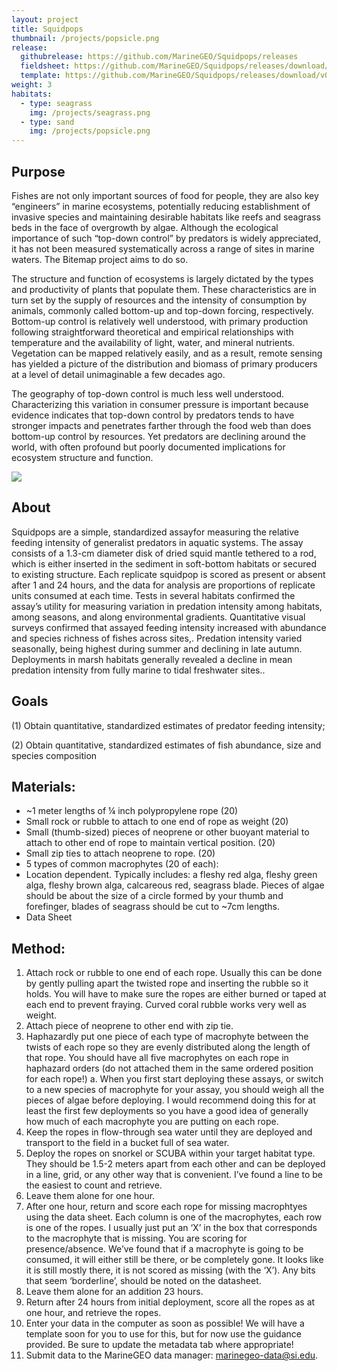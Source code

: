 ```yaml
---
layout: project
title: Squidpops
thumbnail: /projects/popsicle.png
release:
  githubrelease: https://github.com/MarineGEO/Squidpops/releases
  fieldsheet: https://github.com/MarineGEO/Squidpops/releases/download/v0.0.1/SquidpopFieldsheet.pdf
  template: https://github.com/MarineGEO/Squidpops/releases/download/v0.0.1/squidpops.xlsx
weight: 3
habitats:
  - type: seagrass
    img: /projects/seagrass.png
  - type: sand
    img: /projects/popsicle.png
---
```


## Purpose
Fishes are not only important sources of food for people, they are also key “engineers” in marine ecosystems, potentially reducing establishment of invasive species and maintaining desirable habitats like reefs and seagrass beds in the face of overgrowth by algae. Although the ecological importance of such “top-down control” by predators is widely appreciated, it has not been measured systematically across a range of sites in marine waters. The Bitemap project aims to do so.

The structure and function of ecosystems is largely dictated by the types and productivity of plants that populate them. These characteristics are in turn set by the supply of resources and the intensity of consumption by animals, commonly called bottom-up and top-down forcing, respectively. Bottom-up control is relatively well understood, with primary production following straightforward theoretical and empirical relationships with temperature and the availability of light, water, and mineral nutrients. Vegetation can be mapped relatively easily, and as a result, remote sensing has yielded a picture of the distribution and biomass of primary producers at a level of detail unimaginable a few decades ago.

The geography of top-down control is much less well understood. Characterizing this variation in consumer pressure is important because evidence indicates that top-down control by predators tends to have stronger impacts and penetrates farther through the food web than does bottom-up control by resources. Yet predators are declining around the world, with often profound but poorly documented implications for ecosystem structure and function.


  <img src="squidpop-screenshot.png" >


## About

Squidpops are a simple, standardized assayfor measuring the relative feeding intensity of generalist predators in aquatic systems. The assay consists of a 1.3-cm diameter disk of dried squid mantle tethered to a rod, which is either inserted in the sediment in soft-bottom habitats or secured to existing structure. Each replicate squidpop is scored as present or absent after 1 and 24 hours, and the data for analysis are proportions of replicate units consumed at each time. Tests in several habitats confirmed the assay’s utility for measuring variation in predation intensity among habitats, among seasons, and along environmental gradients. Quantitative visual surveys confirmed that assayed feeding intensity increased with abundance and species richness of fishes across sites,. Predation intensity varied seasonally, being highest during summer and declining in late autumn. Deployments in marsh habitats generally revealed a decline in mean predation intensity from fully marine to tidal freshwater sites..

## Goals

(1) Obtain quantitative, standardized estimates of predator feeding intensity;

(2) Obtain quantitative, standardized estimates of fish abundance, size and species composition


## Materials:

 - ~1 meter lengths of ¼ inch polypropylene rope (20)
 - Small rock or rubble to attach to one end of rope as weight (20)
 - Small (thumb-sized) pieces of neoprene or other buoyant material to attach to other end of rope to maintain vertical position. (20)
 - Small zip ties to attach neoprene to rope. (20)
 - 5 types of common macrophytes (20 of each):
 - Location dependent. Typically includes: a fleshy red alga, fleshy green alga, fleshy brown alga, calcareous red, seagrass blade. Pieces of algae should be about the size of a circle formed by your thumb and forefinger, blades of seagrass should be cut to ~7cm lengths.
 - Data Sheet

## Method:

1.	Attach rock or rubble to one end of each rope. Usually this can be done by gently pulling apart the twisted rope and inserting the rubble so it holds. You will have to make sure the ropes are either burned or taped at each end to prevent fraying. Curved coral rubble works very well as weight.
2.	Attach piece of neoprene to other end with zip tie.
3.	Haphazardly put one piece of each type of macrophyte between the twists of each rope so they are evenly distributed along the length of that rope. You should have all five macrophytes on each rope in haphazard orders (do not attached them in the same ordered position for each rope!)
a.	When you first start deploying these assays, or switch to a new species of macrophyte for your assay, you should weigh all the pieces of algae before deploying. I would recommend doing this for at least the first few deployments so you have a good idea of generally how much of each macrophyte you are putting on each rope.
4.	Keep the ropes in flow-through sea water until they are deployed and transport to the field in a bucket full of sea water.
5.	Deploy the ropes on snorkel or SCUBA within your target habitat type. They should be 1.5-2 meters apart from each other and can be deployed in a line, grid, or any other way that is convenient. I’ve found a line to be the easiest to count and retrieve.
6.	Leave them alone for one hour.
7.	After one hour, return and score each rope for missing macrophtyes using the data sheet. Each column is one of the macrophytes, each row is one of the ropes. I usually just put an ‘X’ in the box that corresponds to the macrophyte that is missing. You are scoring for presence/absence. We’ve found that if a macrophyte is going to be consumed, it will either still be there, or be completely gone. It looks like it is still mostly there, it is not scored as missing (with the ‘X’). Any bits that seem ‘borderline’, should be noted on the datasheet.
8.	Leave them alone for an addition 23 hours.
9.	Return after 24 hours from initial deployment, score all the ropes as at one hour, and retrieve the ropes.
10.	Enter your data in the computer as soon as possible! We will have a template soon for you to use for this, but for now use the guidance provided. Be sure to update the metadata tab where appropriate!
11.	Submit data to the MarineGEO data manager: <marinegeo-data@si.edu>.
